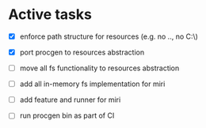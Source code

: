 # Active tasks

* [X] enforce path structure for resources (e.g. no .., no C:\\)
* [X] port procgen to resources abstraction
* [ ] move all fs functionality to resources abstraction
* [ ] add all in-memory fs implementation for miri
* [ ] add feature and runner for miri
* [ ] run procgen bin as part of CI




